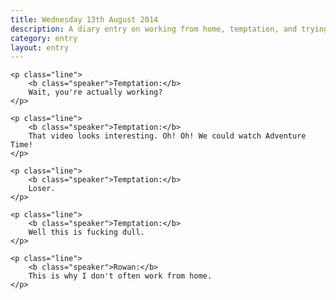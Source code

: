 ```yaml
---
title: Wednesday 13th August 2014
description: A diary entry on working from home, temptation, and trying to exhibit self-control
category: entry
layout: entry
---
```


<div class="dialogue">

    <p class="line">
        <b class="speaker">Temptation:</b>
        Wait, you're actually working?
    </p>

    <p class="line">
        <b class="speaker">Temptation:</b>
        That video looks interesting. Oh! Oh! We could watch Adventure Time!
    </p>

    <p class="line">
        <b class="speaker">Temptation:</b>
        Loser.
    </p>

    <p class="line">
        <b class="speaker">Temptation:</b>
        Well this is fucking dull.
    </p>

    <p class="line">
        <b class="speaker">Rowan:</b>
        This is why I don't often work from home.
    </p>

</div>
